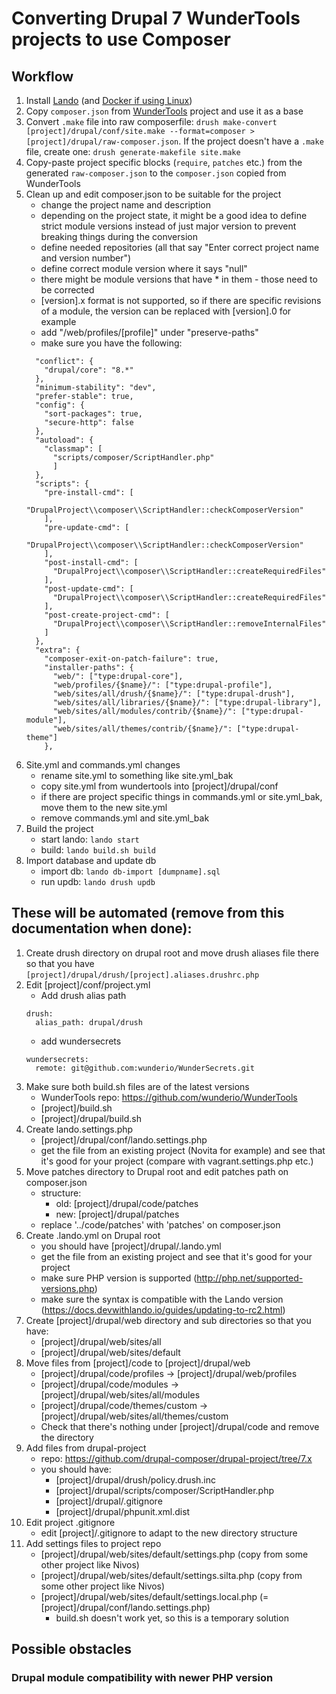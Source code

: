 # Converting Drupal 7 WunderTools projects to use Composer

## Workflow

1. Install [Lando](https://docs.devwithlando.io/) (and [Docker if using Linux](https://docs.devwithlando.io/installation/linux.html))
2. Copy `composer.json` from [WunderTools](https://github.com/wunderio/WunderTools/tree/drupal7/) project and use it as a base
3. Convert `.make` file into raw composerfile: `drush make-convert [project]/drupal/conf/site.make --format=composer > [project]/drupal/raw-composer.json`. If the project doesn't have a `.make` file, create one: `drush generate-makefile site.make`
4. Copy-paste project specific blocks (`require`, `patches` etc.) from the generated `raw-composer.json` to the `composer.json` copied from WunderTools
5. Clean up and edit composer.json to be suitable for the project
    * change the project name and description
    * depending on the project state, it might be a good idea to define strict module versions instead of just major version to prevent breaking things during the conversion
    * define needed repositories (all that say "Enter correct project name and version number")
    * define correct module version where it says "null"
    * there might be module versions that have * in them - those need to be corrected
    * [version].x format is not supported, so if there are specific revisions of a module, the version can be replaced with [version].0 for example
    * add "/web/profiles/[profile]" under "preserve-paths"
    * make sure you have the following:
    ```
      "conflict": {
        "drupal/core": "8.*"
      },
      "minimum-stability": "dev",
      "prefer-stable": true,
      "config": {
        "sort-packages": true,
        "secure-http": false
      },
      "autoload": {
        "classmap": [
          "scripts/composer/ScriptHandler.php"
          ]
      },
      "scripts": {
        "pre-install-cmd": [
          "DrupalProject\\composer\\ScriptHandler::checkComposerVersion"
        ],
        "pre-update-cmd": [
          "DrupalProject\\composer\\ScriptHandler::checkComposerVersion"
        ],
        "post-install-cmd": [
          "DrupalProject\\composer\\ScriptHandler::createRequiredFiles"
        ],
        "post-update-cmd": [
          "DrupalProject\\composer\\ScriptHandler::createRequiredFiles"
        ],
        "post-create-project-cmd": [
          "DrupalProject\\composer\\ScriptHandler::removeInternalFiles"
        ]
      },
      "extra": {
        "composer-exit-on-patch-failure": true,
        "installer-paths": {
          "web/": ["type:drupal-core"],
          "web/profiles/{$name}/": ["type:drupal-profile"],
          "web/sites/all/drush/{$name}/": ["type:drupal-drush"],
          "web/sites/all/libraries/{$name}/": ["type:drupal-library"],
          "web/sites/all/modules/contrib/{$name}/": ["type:drupal-module"],
          "web/sites/all/themes/contrib/{$name}/": ["type:drupal-theme"]
        },
    ```
6. Site.yml and commands.yml changes
    * rename site.yml to something like site.yml_bak
    * copy site.yml from wundertools into [project]/drupal/conf
    * if there are project specific things in commands.yml or site.yml_bak, move them to the new site.yml
    * remove commands.yml and site.yml_bak
7. Build the project
    * start lando: `lando start`
    * build: `lando build.sh build`
8. Import database and update db
    * import db: `lando db-import [dumpname].sql`
    * run updb: `lando drush updb`


## These will be automated (remove from this documentation when done):
1. Create drush directory on drupal root and move drush aliases file there so that you have `[project]/drupal/drush/[project].aliases.drushrc.php`
2. Edit [project]/conf/project.yml
    * Add drush alias path
    ```
    drush:
      alias_path: drupal/drush
    ```
    * add wundersecrets
    ```
    wundersecrets:
      remote: git@github.com:wunderio/WunderSecrets.git
    ```
3. Make sure both build.sh files are of the latest versions
    * WunderTools repo: https://github.com/wunderio/WunderTools
    * [project]/build.sh
    * [project]/drupal/build.sh
4. Create lando.settings.php
    * [project]/drupal/conf/lando.settings.php
    * get the file from an existing project (Novita for example) and see that it's good for your project (compare with vagrant.settings.php etc.)
5. Move patches directory to Drupal root and edit patches path on composer.json
    * structure: 
        * old: [project]/drupal/code/patches
        * new: [project]/drupal/patches
    * replace '../code/patches' with 'patches' on composer.json
6. Create .lando.yml on Drupal root
    * you should have [project]/drupal/.lando.yml
    * get the file from an existing project and see that it's good for your project
    * make sure PHP version is supported (http://php.net/supported-versions.php)
    * make sure the syntax is compatible with the Lando version (https://docs.devwithlando.io/guides/updating-to-rc2.html)
7. Create [project]/drupal/web directory and sub directories so that you have:
    * [project]/drupal/web/sites/all
    * [project]/drupal/web/sites/default
8. Move files from [project]/code to [project]/drupal/web
    * [project]/drupal/code/profiles -> [project]/drupal/web/profiles
    * [project]/drupal/code/modules -> [project]/drupal/web/sites/all/modules
    * [project]/drupal/code/themes/custom -> [project]/drupal/web/sites/all/themes/custom
    * Check that there's nothing under [project]/drupal/code and remove the directory
9. Add files from drupal-project
    * repo: https://github.com/drupal-composer/drupal-project/tree/7.x
    * you should have:
        * [project]/drupal/drush/policy.drush.inc
        * [project]/drupal/scripts/composer/ScriptHandler.php
        * [project]/drupal/.gitignore
        * [project]/drupal/phpunit.xml.dist
10. Edit project .gitignore
    * edit [project]/.gitignore to adapt to the new directory structure
11. Add settings files to project repo
    * [project]/drupal/web/sites/default/settings.php (copy from some other project like Nivos)
    * [project]/drupal/web/sites/default/settings.silta.php (copy from some other project like Nivos)
    * [project]/drupal/web/sites/default/settings.local.php (= [project]/drupal/conf/lando.settings.php)
        * build.sh doesn't work yet, so this is a temporary solution


## Possible obstacles

### Drupal module compatibility with newer PHP version
